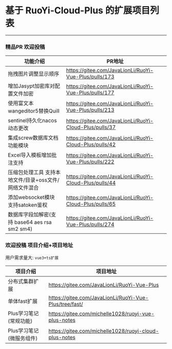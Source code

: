 # 基于 RuoYi-Cloud-Plus 的扩展项目列表
- - -
### 精品PR 欢迎投稿
| 功能介绍                                | PR地址                                                   |
|-------------------------------------|--------------------------------------------------------|
| 拖拽图片调整显示顺序                          | https://gitee.com/JavaLionLi/RuoYi-Vue-Plus/pulls/173  |
| 增加Jasypt加密库对配置文件加密                  | https://gitee.com/JavaLionLi/RuoYi-Vue-Plus/pulls/177  |
| 使用富文本wangeditor5替换Quill             | https://gitee.com/JavaLionLi/RuoYi-Vue-Plus/pulls/213  |
| sentinel持久化nacos动态更改                | https://gitee.com/JavaLionLi/RuoYi-Cloud-Plus/pulls/37 |
| 集成screw数据库文档功能模块                    | https://gitee.com/JavaLionLi/RuoYi-Cloud-Plus/pulls/42 |
| Excel导入模板增加批注支持                     | https://gitee.com/JavaLionLi/RuoYi-Vue-Plus/pulls/222  |
| 压缩包处理工具 支持本地文件/目录+oss文件/网络文件混合      | https://gitee.com/JavaLionLi/RuoYi-Cloud-Plus/pulls/44 |
| 添加websocket模块 支持satoken鉴权           | https://gitee.com/JavaLionLi/RuoYi-Cloud-Plus/pulls/65 |
| 数据库字段加解密(支持 base64 aes rsa sm2 sm4) | https://gitee.com/JavaLionLi/RuoYi-Vue-Plus/pulls/274  |


### 欢迎投稿 项目介绍+项目地址

用户需求量大: `vue3+ts扩展`

| 项目介绍            | 项目地址                                                   |
|-----------------|--------------------------------------------------------|
| 分布式集群扩展         | https://gitee.com/JavaLionLi/RuoYi-Vue-Plus            |
| 单体fast扩展        | https://gitee.com/JavaLionLi/RuoYi-Vue-Plus/tree/fast/ |
| Plus学习笔记(常规功能)  | https://gitee.com/michelle1028/ruoyi-vue-plus-notes    |
| Plus学习笔记(微服务组件) | https://gitee.com/michelle1028/ruoyi-cloud-plus-notes  |
